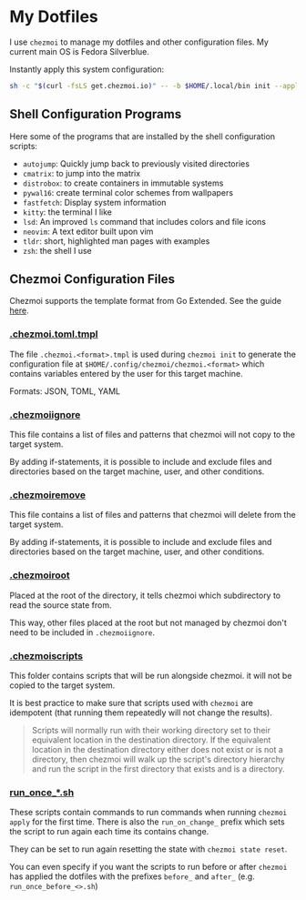 # My Dotfiles

I use `chezmoi` to manage my dotfiles and other configuration files. My current main OS is Fedora Silverblue.

Instantly apply this system configuration:

```bash
sh -c "$(curl -fsLS get.chezmoi.io)" -- -b $HOME/.local/bin init --apply djinnalexio
```

## Shell Configuration Programs

Here some of the programs that are installed by the shell configuration scripts:

* `autojump`: Quickly jump back to previously visited directories
* `cmatrix`: to jump into the matrix
* `distrobox`: to create containers in immutable systems
* `pywal16`: create terminal color schemes from wallpapers
* `fastfetch`: Display system information
* `kitty`: the terminal I like
* `lsd`: An improved `ls` command that includes colors and file icons
* `neovim`: A text editor built upon vim
* `tldr`: short, highlighted man pages with examples
* `zsh`: the shell I use

## Chezmoi Configuration Files

Chezmoi supports the template format from Go Extended.
See the guide [here](https://www.chezmoi.io/user-guide/templating/).

### [.chezmoi.toml.tmpl](https://www.chezmoi.io/docs/reference/#chezmoiignore)

The file `.chezmoi.<format>.tmpl` is used during `chezmoi init` to generate the configuration file at
`$HOME/.config/chezmoi/chezmoi.<format>` which contains variables entered by the user for this target machine.

Formats: JSON, TOML, YAML

### [.chezmoiignore](https://www.chezmoi.io/user-guide/manage-machine-to-machine-differences/#ignore-files-or-a-directory-on-different-machines)

This file contains a list of files and patterns that chezmoi will not copy to the target system.

By adding if-statements, it is possible to include and exclude files and directories based on the target machine,
user, and other conditions.

### [.chezmoiremove](https://www.chezmoi.io/user-guide/manage-different-types-of-file/#ensure-that-a-target-is-removed)

This file contains a list of files and patterns that chezmoi will delete from the target system.

By adding if-statements, it is possible to include and exclude files and directories based on the target machine,
user, and other conditions.

### [.chezmoiroot](https://www.chezmoi.io/user-guide/advanced/customize-your-source-directory/)

Placed at the root of the directory, it tells chezmoi which subdirectory to read the source state from.

This way, other files placed at the root but not managed by chezmoi don't need to be included in `.chezmoiignore`.

### [.chezmoiscripts](https://www.chezmoi.io/reference/special-files-and-directories/chezmoiscripts/)

This folder contains scripts that will be run alongside chezmoi. it will not be copied to the target system.

It is best practice to make sure that scripts used with `chezmoi` are idempotent (that running them repeatedly will not change the results).

>Scripts will normally run with their working directory set to their equivalent location in the destination directory.
>If the equivalent location in the destination directory either does not exist or is not a directory, then chezmoi will walk up the script's directory hierarchy and run the script in the first directory that exists and is a directory.

### [run_once_*.sh](https://www.chezmoi.io/user-guide/use-scripts-to-perform-actions/#install-packages-with-scripts)

These scripts contain commands to run commands when running `chezmoi apply` for the first time. There is also the `run_on_change_` prefix which sets the script to run again each time its contains change.

They can be set to run again resetting the state with `chezmoi state reset`.

You can even specify if you want the scripts to run before or after `chezmoi` has applied the dotfiles with the prefixes `before_` and `after_` (e.g. `run_once_before_<>.sh`)
